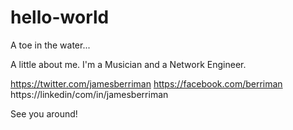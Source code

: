 # hello-world
A toe in the water...

A little about me. I'm a Musician and a Network Engineer.

https://twitter.com/jamesberriman
https://facebook.com/berriman
https://linkedin/com/in/jamesberriman

See you around!
